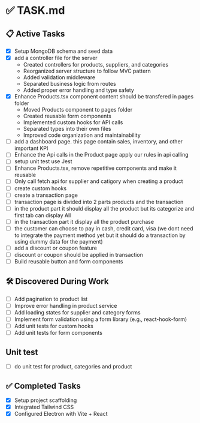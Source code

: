 # ✅ TASK.md

## 📋 Active Tasks
- [x] Setup MongoDB schema and seed data
- [x] add a controller file for the server
  - Created controllers for products, suppliers, and categories
  - Reorganized server structure to follow MVC pattern
  - Added validation middleware
  - Separated business logic from routes
  - Added proper error handling and type safety
- [x] Enhance Products.tsx component content should be transfered in pages folder
  - Moved Products component to pages folder
  - Created reusable form components
  - Implemented custom hooks for API calls
  - Separated types into their own files
  - Improved code organization and maintainability
- [ ] add a dashboard page. this page contain sales, inventory, and other important KPI
- [ ] Enhance the Api calls in the Product page apply our rules in api calling
- [ ] setup unit test use Jest
- [ ] Enhance Products.tsx, remove repetitive components and make it reusable
- [ ] Only call fetch api for supplier and catigory when creating a product
- [ ] create custom hooks 
- [ ] create a transaction page
- [ ] transaction page is divided into 2 parts products and the transaction
- [ ] in the product part it should display all the product but its categorize and first tab can display All
- [ ] in the transaction part it display all the product purchase
- [ ] the customer can choose to pay in cash, credit card, visa (we dont need to integrate the payment method yet but it should do a transaction by using dummy data for the payment)
- [ ] add a discount or coupon feature 
- [ ] discount or coupon should be applied in transaction
- [ ] Build reusable button and form components

## 🛠 Discovered During Work
- [ ] Add pagination to product list
- [ ] Improve error handling in product service
- [ ] Add loading states for supplier and category forms
- [ ] Implement form validation using a form library (e.g., react-hook-form)
- [ ] Add unit tests for custom hooks
- [ ] Add unit tests for form components

## Unit test
- [ ] do unit test for product, categories and product

## ✅ Completed Tasks
- [x] Setup project scaffolding
- [x] Integrated Tailwind CSS
- [x] Configured Electron with Vite + React
